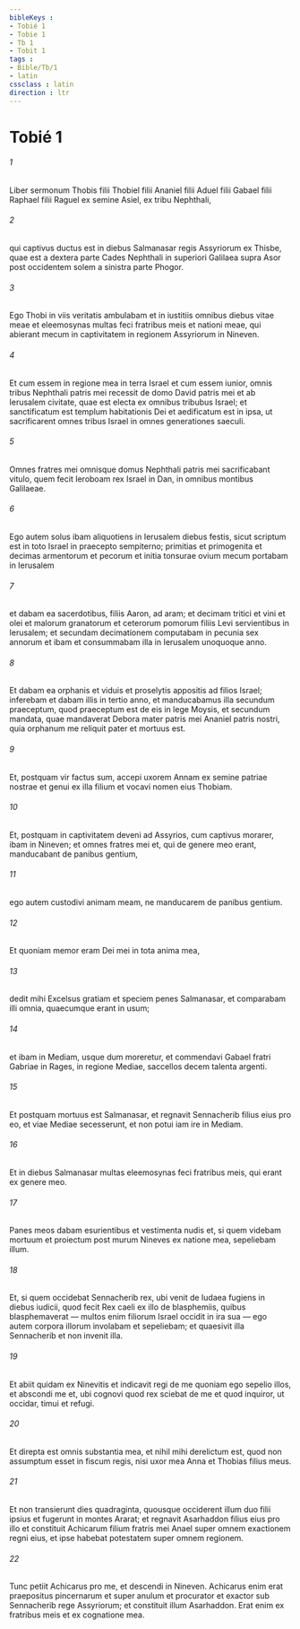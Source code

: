 ```yaml
---
bibleKeys : 
- Tobié 1
- Tobie 1
- Tb 1
- Tobit 1
tags : 
- Bible/Tb/1
- latin
cssclass : latin
direction : ltr
---
```


# Tobié 1

###### 1
Liber sermonum Thobis filii Thobiel filii Ananiel filii Aduel filii Gabael filii Raphael filii Raguel ex semine Asiel, ex tribu Nephthali, 
###### 2
qui captivus ductus est in diebus Salmanasar regis Assyriorum ex Thisbe, quae est a dextera parte Cades Nephthali in superiori Galilaea supra Asor post occidentem solem a sinistra parte Phogor.
###### 3
Ego Thobi in viis veritatis ambulabam et in iustitiis omnibus diebus vitae meae et eleemosynas multas feci fratribus meis et nationi meae, qui abierant mecum in captivitatem in regionem Assyriorum in Nineven. 
###### 4
Et cum essem in regione mea in terra Israel et cum essem iunior, omnis tribus Nephthali patris mei recessit de domo David patris mei et ab Ierusalem civitate, quae est electa ex omnibus tribubus Israel; et sanctificatum est templum habitationis Dei et aedificatum est in ipsa, ut sacrificarent omnes tribus Israel in omnes generationes saeculi. 
###### 5
Omnes fratres mei omnisque domus Nephthali patris mei sacrificabant vitulo, quem fecit Ieroboam rex Israel in Dan, in omnibus montibus Galilaeae. 
###### 6
Ego autem solus ibam aliquotiens in Ierusalem diebus festis, sicut scriptum est in toto Israel in praecepto sempiterno; primitias et primogenita et decimas armentorum et pecorum et initia tonsurae ovium mecum portabam in Ierusalem 
###### 7
et dabam ea sacerdotibus, filiis Aaron, ad aram; et decimam tritici et vini et olei et malorum granatorum et ceterorum pomorum filiis Levi servientibus in Ierusalem; et secundam decimationem computabam in pecunia sex annorum et ibam et consummabam illa in Ierusalem unoquoque anno. 
###### 8
Et dabam ea orphanis et viduis et proselytis appositis ad filios Israel; inferebam et dabam illis in tertio anno, et manducabamus illa secundum praeceptum, quod praeceptum est de eis in lege Moysis, et secundum mandata, quae mandaverat Debora mater patris mei Ananiel patris nostri, quia orphanum me reliquit pater et mortuus est. 
###### 9
Et, postquam vir factus sum, accepi uxorem Annam ex semine patriae nostrae et genui ex illa filium et vocavi nomen eius Thobiam. 
###### 10
Et, postquam in captivitatem deveni ad Assyrios, cum captivus morarer, ibam in Nineven; et omnes fratres mei et, qui de genere meo erant, manducabant de panibus gentium, 
###### 11
ego autem custodivi animam meam, ne manducarem de panibus gentium. 
###### 12
Et quoniam memor eram Dei mei in tota anima mea, 
###### 13
dedit mihi Excelsus gratiam et speciem penes Salmanasar, et comparabam illi omnia, quaecumque erant in usum; 
###### 14
et ibam in Mediam, usque dum moreretur, et commendavi Gabael fratri Gabriae in Rages, in regione Mediae, saccellos decem talenta argenti.
###### 15
Et postquam mortuus est Salmanasar, et regnavit Sennacherib filius eius pro eo, et viae Mediae secesserunt, et non potui iam ire in Mediam. 
###### 16
Et in diebus Salmanasar multas eleemosynas feci fratribus meis, qui erant ex genere meo. 
###### 17
Panes meos dabam esurientibus et vestimenta nudis et, si quem videbam mortuum et proiectum post murum Nineves ex natione mea, sepeliebam illum. 
###### 18
Et, si quem occidebat Sennacherib rex, ubi venit de Iudaea fugiens in diebus iudicii, quod fecit Rex caeli ex illo de blasphemiis, quibus blasphemaverat — multos enim filiorum Israel occidit in ira sua — ego autem corpora illorum involabam et sepeliebam; et quaesivit illa Sennacherib et non invenit illa. 
###### 19
Et abiit quidam ex Ninevitis et indicavit regi de me quoniam ego sepelio illos, et abscondi me et, ubi cognovi quod rex sciebat de me et quod inquiror, ut occidar, timui et refugi. 
###### 20
Et direpta est omnis substantia mea, et nihil mihi derelictum est, quod non assumptum esset in fiscum regis, nisi uxor mea Anna et Thobias filius meus. 
###### 21
Et non transierunt dies quadraginta, quousque occiderent illum duo filii ipsius et fugerunt in montes Ararat; et regnavit Asarhaddon filius eius pro illo et constituit Achicarum filium fratris mei Anael super omnem exactionem regni eius, et ipse habebat potestatem super omnem regionem. 
###### 22
Tunc petiit Achicarus pro me, et descendi in Nineven. Achicarus enim erat praepositus pincernarum et super anulum et procurator et exactor sub Sennacherib rege Assyriorum; et constituit illum Asarhaddon. Erat enim ex fratribus meis et ex cognatione mea.

